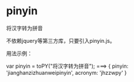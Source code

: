 # pinyin
将汉字转为拼音

不依赖jquery等第三方库，只要引入pinyin.js。

用法示例：

  var pinyin = toPY("将汉字转为拼音");
  ===>
  {
    pinyin: 'jianghanzizhuanweipinyin',
    acronym: 'jhzzwpy'
  }

